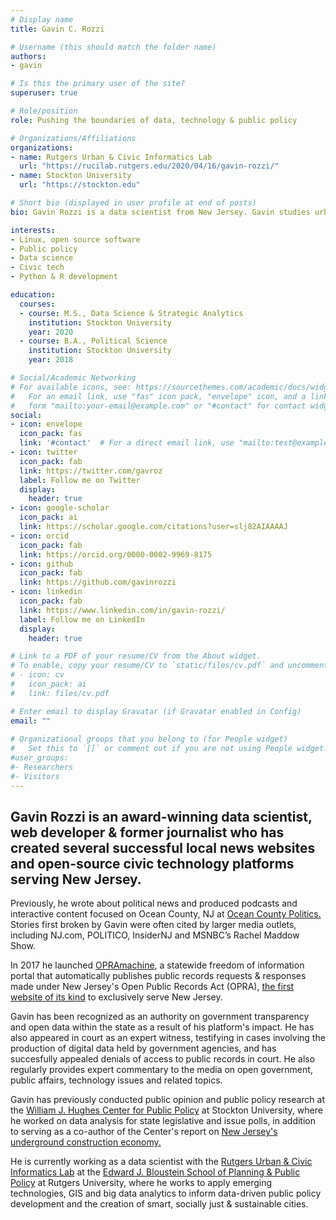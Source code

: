 ```yaml
---
# Display name
title: Gavin C. Rozzi

# Username (this should match the folder name)
authors:
- gavin

# Is this the primary user of the site?
superuser: true

# Role/position
role: Pushing the boundaries of data, technology & public policy

# Organizations/Affiliations
organizations:
- name: Rutgers Urban & Civic Informatics Lab
  url: "https://rucilab.rutgers.edu/2020/04/16/gavin-rozzi/"
- name: Stockton University
  url: "https://stockton.edu"

# Short bio (displayed in user profile at end of posts)
bio: Gavin Rozzi is a data scientist from New Jersey. Gavin studies urban informatics, environmental factors affecting the spread of COVID-19 & public policy development.

interests:
- Linux, open source software
- Public policy
- Data science
- Civic tech
- Python & R development

education:
  courses:
  - course: M.S., Data Science & Strategic Analytics
    institution: Stockton University
    year: 2020
  - course: B.A., Political Science
    institution: Stockton University
    year: 2018

# Social/Academic Networking
# For available icons, see: https://sourcethemes.com/academic/docs/widgets/#icons
#   For an email link, use "fas" icon pack, "envelope" icon, and a link in the
#   form "mailto:your-email@example.com" or "#contact" for contact widget.
social:
- icon: envelope
  icon_pack: fas
  link: '#contact'  # For a direct email link, use "mailto:test@example.org".
- icon: twitter
  icon_pack: fab
  link: https://twitter.com/gavroz
  label: Follow me on Twitter
  display:
    header: true
- icon: google-scholar
  icon_pack: ai
  link: https://scholar.google.com/citations?user=slj82AIAAAAJ
- icon: orcid
  icon_pack: fab
  link: https://orcid.org/0000-0002-9969-8175
- icon: github
  icon_pack: fab
  link: https://github.com/gavinrozzi
- icon: linkedin
  icon_pack: fab
  link: https://www.linkedin.com/in/gavin-rozzi/
  label: Follow me on LinkedIn
  display:
    header: true

# Link to a PDF of your resume/CV from the About widget.
# To enable, copy your resume/CV to `static/files/cv.pdf` and uncomment the lines below.  
# - icon: cv
#   icon_pack: ai
#   link: files/cv.pdf

# Enter email to display Gravatar (if Gravatar enabled in Config)
email: ""
  
# Organizational groups that you belong to (for People widget)
#   Set this to `[]` or comment out if you are not using People widget.  
#user_groups:
#- Researchers
#- Visitors
---
```


## **Gavin Rozzi** is an award-winning data scientist, web developer & former journalist who has created several successful local news websites and open-source civic technology platforms serving New Jersey. 

Previously, he wrote about political news and produced podcasts and interactive content focused on Ocean County, NJ at [Ocean County Politics.](/project/politicsoc/) Stories first broken by Gavin were often cited by larger media outlets, including NJ.com, POLITICO, InsiderNJ and MSNBC’s Rachel Maddow Show.

In 2017 he launched [OPRAmachine](/project/opramachine/), a statewide freedom of information portal that automatically publishes public records requests & responses made under New Jersey's Open Public Records Act (OPRA), [the first website of its kind](/publication/opramachine-data-paper/) to exclusively serve New Jersey. 

Gavin has been recognized as an authority on government transparency and open data within the state as a result of his platform's impact. He has also appeared in court as an expert witness, testifying in cases involving the production of digital data held by government agencies, and has succesfully appealed denials of access to public records in court. He also regularly provides expert commentary to the media on open government, public affairs, technology issues and related topics.

Gavin has previously conducted public opinion and public policy research at the [William J. Hughes Center for Public Policy](https://stockton.edu/hughes-center/) at Stockton University, where he worked on data analysis for state legislative and issue polls, in addition to serving as a co-author of the Center's report on [New Jersey's underground construction economy.](/publication/underground-economy/)

He is currently working as a data scientist with the [Rutgers Urban & Civic Informatics Lab](https://rucilab.rutgers.edu) at the [Edward J. Bloustein School of Planning & Public Policy](https://bloustein.rutgers.edu/) at Rutgers University, where he works to apply emerging technologies, GIS and big data analytics to inform data-driven public policy development and the creation of smart, socially just & sustainable cities.
